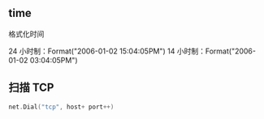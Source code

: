 ## time

格式化时间

24 小时制：Format("2006-01-02 15:04:05PM")
14 小时制：Format("2006-01-02 03:04:05PM")

## 扫描 TCP

```go
net.Dial("tcp", host+ port++)
```

